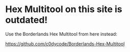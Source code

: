 # Hex Multitool on this site is outdated!
Use the Borderlands Hex Multitool from here instead:

https://github.com/c0dycode/Borderlands-Hex-Multitool
